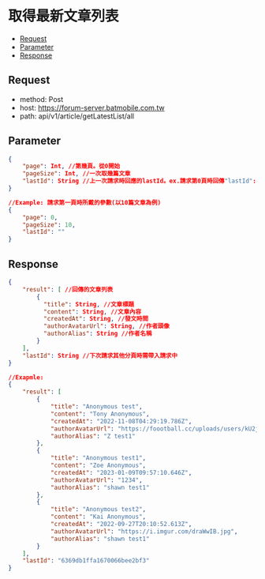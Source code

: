 取得最新文章列表
==============
*   [Request](#request)
*   [Parameter](#parameter)
*   [Response](#response)

<h2 id="request">Request</h2>

*   method: Post
*   host: https://forum-server.batmobile.com.tw
*   path: api/v1/article/getLatestList/all

<h2 id="parameter">Parameter</h2>

```json
{
    "page": Int, //第幾頁。從0開始
    "pageSize": Int, //一次取幾篇文章
    "lastId": String //上一次請求時回應的lastId。ex.請求第0頁時回傳"lastId": "AAA"，下一次請求第1頁時就要帶入"lastId": "AAA"。請求第一頁時帶入空字串即可
}

//Example: 請求第一頁時所戴的參數(以10篇文章為例)
{
	"page": 0,
    "pageSize": 10,
    "lastId": ""
}
```

<h2 id="response">Response</h2>

```json
{
    "result": [ //回傳的文章列表
        {
		  "title": String, //文章標題
		  "content": String, //文章內容
		  "createdAt": String, //發文時間
		  "authorAvatarUrl": String, //作者頭像
          "authorAlias": String //作者名稱
        }
	],
	"lastId": String //下次請求其他分頁時需帶入請求中
}

//Exapmle:
{
	"result": [
		{
			"title": "Anonymous test",
			"content": "Tony Anonymous",
			"createdAt": "2022-11-08T04:29:19.786Z",
			"authorAvatarUrl": "https://foootball.cc/uploads/users/kU2jR5Dllh.png",
            "authorAlias": "Z test1"
		},
		{
			"title": "Anonymous test1",
			"content": "Zoe Anonymous",
			"createdAt": "2023-01-09T09:57:10.646Z",
			"authorAvatarUrl": "1234",
            "authorAlias": "shawn test1"
		},
		{
			"title": "Anonymous test2",
			"content": "Kai Anonymous",
			"createdAt": "2022-09-27T20:10:52.613Z",
			"authorAvatarUrl": "https://i.imgur.com/draWwIB.jpg",
            "authorAlias": "shawn test1"
		}
	],
	"lastId": "6369db1ffa1670066bee2bf3"
}
```